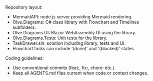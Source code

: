 Repository layout:
- MermaidAPI: node.js server providing Mermaid rendering.
- Olve.Diagrams: C# class library with Flowchart and Timelines subfolders.
- Olve.Diagrams.UI: Blazor WebAssembly UI using the library.
- Olve.Diagrams.Tests: Unit tests for the library.
- TaskDrawer.sln: solution including library, tests and UI.
- Flowchart tasks can include '(done)' and '(blocked)' states.

Coding guidelines:
- Use conventional commits (feat:, fix:, chore: etc.).
- Keep all AGENTS.md files current when code or context changes.

